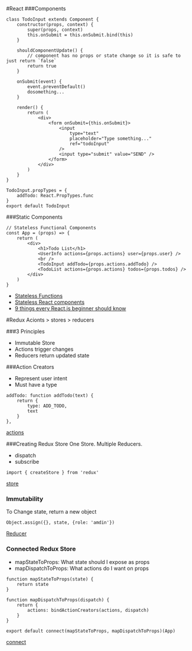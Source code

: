 
#React
###Components
```
class TodoInput extends Component {
    constructor(props, context) {
        super(props, context)
        this.onSubmit = this.onSubmit.bind(this)
    }

    shouldComponentUpdate() {
        // component has no props or state change so it is safe to just return `false`
        return true
    }

    onSubmit(event) {
        event.preventDefault()
        dosomething...
    }

    render() {
        return (
            <div>
                <form onSubmit={this.onSubmit}>
                    <input
                        type="text"
                        placeholder="Type something..."
                        ref="todoInput"
                    />
                    <input type="submit" value="SEND" />
                </form>
            </div>
        )
    }
}

TodoInput.propTypes = {
    addTodo: React.PropTypes.func
}
export default TodoInput
```

###Static Components
```
// Stateless Functional Components
const App = (props) => {
    return (
        <div>
            <h1>Todo List</h1>
            <UserInfo actions={props.actions} user={props.user} />
            <br />
            <TodoInput addTodo={props.actions.addTodo} />
            <TodoList actions={props.actions} todos={props.todos} />
        </div>
    )
}
```
- [Stateless Functions](http://facebook.github.io/react/docs/reusable-components.html#stateless-functions)
- [Stateless React components](https://toddmotto.com/stateless-react-components/)
- [9 things every React.js beginner should know](https://camjackson.net/post/9-things-every-reactjs-beginner-should-know)

#Redux
Acionts > stores > reducers

###3 Principles
- Immutable Store
- Actions trigger changes
- Reducers return updated state

###Action Creators
- Represent user intent
- Must have a type
```
addTodo: function addTodo(text) {
    return {
        type: ADD_TODO,
        text
    }
},
```
[actions](https://github.com/CityRay/React15-Todo-List/blob/master/redux/actions/index.js)

###Creating Redux Store
One Store. Multiple Reducers.
- dispatch
- subscribe
```
import { createStore } from 'redux'
```
[store](https://github.com/CityRay/React15-Todo-List/blob/master/redux/store.js)

### Immutability
To Change state, return a new object
```
Object.assign({}, state, {role: 'amdin'})
```
[Reducer](https://github.com/CityRay/React15-Todo-List/blob/master/redux/reducers/todoReducer.js#L24)

### Connected Redux Store
- mapStateToProps: What state should I expose as props
- mapDispatchToProps: What actions do I want on props
```
function mapStateToProps(state) {
    return state
}

function mapDispatchToProps(dispatch) {
    return {
        actions: bindActionCreators(actions, dispatch)
    }
}

export default connect(mapStateToProps, mapDispatchToProps)(App)
```
[connect](https://github.com/CityRay/React15-Todo-List/blob/master/components/App.js#L45)
